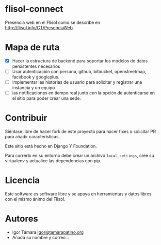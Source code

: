 flisol-connect
==============

Presencia web en el Flisol como se describe en http://flisol.info/CT/PresenciaWeb


Mapa de ruta
============

- [X] Hacer la estructura de backend para soportar los modelos de datos persistentes
necesarios
- [ ] Usar autenticación con persona, github, bitbucket, openstreetmap, facebook y googleplus.
- [ ] Implementar las historias de usuario para solicitar y registrar una instancia y un equipo
- [ ] las notificaciones en tiempo real junto con la opción de
autenticarse en el sitio para poder crear una sede.

Contribuir
==========

Siéntase libre de hacer fork de este proyecto para hacer fixes o solicitar PR
para añadir características.

Este sitio está hecho en Django Y Foundation.

Para correrlo en su entorno debe crear un archivo `local_settings`, cree su virtualenv y actualice las
dependencias con pip.

Licencia
========

Este software es software libre y se apoya en herramientas y datos libres con
el mismo ánimo del Flisol.

Autores
=======

 * Igor Támara <igor@tamarapatino.org>
 * Añada su nombre y correo...
